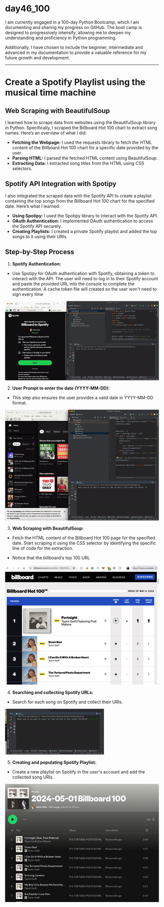 # day46_100
I am currently engaged in a 100-day Python Bootcamp, which I am documenting and sharing my progress on GitHub. The boot camp is designed to progressively intensify, allowing me to deepen my understanding and proficiency in Python programming.

Additionally, I have chosen to include the beginner, intermediate and advanced in my documentation to provide a valuable reference for my future growth and development.

-------
# Create a Spotify Playlist using the musical time machine

## Web Scraping with BeautifulSoup
I learned how to scrape data from websites using the BeautifulSoup library in Python. Specifically, I scraped the Billboard Hot 100 chart to extract song names. Here’s an overview of what I did:

- __Fetching the Webpage:__ I used the requests library to fetch the HTML content of the Billboard Hot 100 chart for a specific date provided by the user.
- __Parsing HTML:__ I parsed the fetched HTML content using BeautifulSoup.
- __Extracting Data:__ I extracted song titles from the HTML using CSS selectors.

## Spotify API Integration with Spotipy
I also integrated the scraped data with the Spotify API to create a playlist containing the top songs from the Billboard Hot 100 chart for the specified date. Here’s what I learned:

- __Using Spotipy:__ I used the Spotipy library to interact with the Spotify API.
- __OAuth Authentication:__ I implemented OAuth authentication to access the Spotify API securely.
- __Creating Playlists:__ I created a private Spotify playlist and added the top songs to it using their URIs.

## Step-by-Step Process

1. __Spotify Authentication:__
   
- Use Spotipy for OAuth authentication with Spotify, obtaining a token to interact with the API. The user will need to log in to their Spotify account and paste the provided URL into the console to complete the authentication. A cache token file will created so the user won't need to sign every time

![](https://github.com/AlvinChin1608/day46_100/blob/main/gif/Step%201_login.gif)

2. __User Prompt to enter the date (YYYY-MM-DD):__
   
- This step also ensures the user provides a valid date in YYYY-MM-DD format.

![](https://github.com/AlvinChin1608/day46_100/blob/main/gif/Step%201.gif)

3. __Web Scraping with BeautifulSoup:__
   
- Fetch the HTML content of the Billboard Hot 100 page for the specified date. Start scraping it using the CSS selector by identifying the specific line of code for the extraction.

- Notice that the billboard's top 100 URL

![](https://github.com/AlvinChin1608/day46_100/blob/main/gif/Screenshot%202024-07-02%20at%2016.59.01.png)

4. __Searching and collecting Spotify URLs:__

- Search for each song on Spotify and collect their URIs.

![](https://github.com/AlvinChin1608/day46_100/blob/main/gif/step%202.gif)

5. __Creating and populating Spotify Playlist:__
   
- Create a new playlist on Spotify in the user's account and add the collected song URIs.

![](https://github.com/AlvinChin1608/day46_100/blob/main/gif/Screenshot%202024-07-02%20at%2016.55.49.png)


